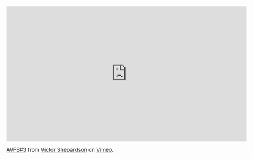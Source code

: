 <!--
.. title: ABSTRACT/CONCRETE
.. slug: abstract-concrete
.. date: 2017-01-11 22:05:57 UTC-05:00
.. tags:
.. category:
.. link:
.. description:
.. type: text
-->

<iframe src="https://player.vimeo.com/video/164777442" width="640" height="360" frameborder="0" webkitallowfullscreen mozallowfullscreen allowfullscreen></iframe>
<p><a href="https://vimeo.com/164777442">AVFB#3</a> from <a href="https://vimeo.com/victorshepardson">Victor Shepardson</a> on <a href="https://vimeo.com">Vimeo</a>.</p>
